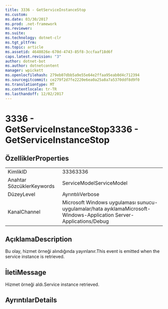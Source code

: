 ```yaml
---
title: 3336 - GetServiceInstanceStop
ms.custom: 
ms.date: 03/30/2017
ms.prod: .net-framework
ms.reviewer: 
ms.suite: 
ms.technology: dotnet-clr
ms.tgt_pltfrm: 
ms.topic: article
ms.assetid: 4648026e-670d-4743-85f8-3ccfaaf18d6f
caps.latest.revision: "3"
author: dotnet-bot
ms.author: dotnetcontent
manager: wpickett
ms.openlocfilehash: 279eb07dbb5a9e55e64e2ffaa95eab0d4c712394
ms.sourcegitcommit: ce279f2d7fe2220e6ea0a25a8a7a5370ddf8d9f0
ms.translationtype: MT
ms.contentlocale: tr-TR
ms.lasthandoff: 12/02/2017
---
```

# <a name="3336---getserviceinstancestop"></a><span data-ttu-id="d5114-102">3336 - GetServiceInstanceStop</span><span class="sxs-lookup"><span data-stu-id="d5114-102">3336 - GetServiceInstanceStop</span></span>
## <a name="properties"></a><span data-ttu-id="d5114-103">Özellikler</span><span class="sxs-lookup"><span data-stu-id="d5114-103">Properties</span></span>  
  
|||  
|-|-|  
|<span data-ttu-id="d5114-104">Kimlik</span><span class="sxs-lookup"><span data-stu-id="d5114-104">ID</span></span>|<span data-ttu-id="d5114-105">3336</span><span class="sxs-lookup"><span data-stu-id="d5114-105">3336</span></span>|  
|<span data-ttu-id="d5114-106">Anahtar Sözcükler</span><span class="sxs-lookup"><span data-stu-id="d5114-106">Keywords</span></span>|<span data-ttu-id="d5114-107">ServiceModel</span><span class="sxs-lookup"><span data-stu-id="d5114-107">ServiceModel</span></span>|  
|<span data-ttu-id="d5114-108">Düzey</span><span class="sxs-lookup"><span data-stu-id="d5114-108">Level</span></span>|<span data-ttu-id="d5114-109">Ayrıntılı</span><span class="sxs-lookup"><span data-stu-id="d5114-109">Verbose</span></span>|  
|<span data-ttu-id="d5114-110">Kanal</span><span class="sxs-lookup"><span data-stu-id="d5114-110">Channel</span></span>|<span data-ttu-id="d5114-111">Microsoft Windows uygulaması sunucu-uygulamalar/hata ayıklama</span><span class="sxs-lookup"><span data-stu-id="d5114-111">Microsoft-Windows-Application Server-Applications/Debug</span></span>|  
  
## <a name="description"></a><span data-ttu-id="d5114-112">Açıklama</span><span class="sxs-lookup"><span data-stu-id="d5114-112">Description</span></span>  
 <span data-ttu-id="d5114-113">Bu olay, hizmet örneği alındığında yayınlanır.</span><span class="sxs-lookup"><span data-stu-id="d5114-113">This event is emitted when the service instance is retrieved.</span></span>  
  
## <a name="message"></a><span data-ttu-id="d5114-114">İleti</span><span class="sxs-lookup"><span data-stu-id="d5114-114">Message</span></span>  
 <span data-ttu-id="d5114-115">Hizmet örneği aldı.</span><span class="sxs-lookup"><span data-stu-id="d5114-115">Service instance retrieved.</span></span>  
  
## <a name="details"></a><span data-ttu-id="d5114-116">Ayrıntılar</span><span class="sxs-lookup"><span data-stu-id="d5114-116">Details</span></span>
